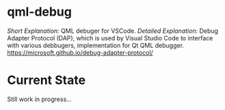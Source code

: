 # qml-debug
*Short Explanation:* QML debuger for VSCode.
*Detailed Explanation:* Debug Adapter Protocol (DAP), which is used by Visual Studio Code to interface with various debbugers, implementation for Qt QML debugger.
https://microsoft.github.io/debug-adapter-protocol/

# Current State
Still work in progress...
